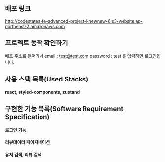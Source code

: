 ## 배포 링크
http://codestates-fe-advanced-project-knewnew-6.s3-website.ap-northeast-2.amazonaws.com

## 프로젝트 동작 확인하기
배포 주소로 들어가서 
email : test@test.com
password : test
를 입력하면 로그인됩니다.

## 사용 스택 목록(Used Stacks)

#### react, styled-components, zustand

## 구현한 기능 목록(Software Requirement Specification)

#### 로그인 기능

#### 리뷰데이터 페이지네이션

#### 유저 검색, 리뷰 검색

